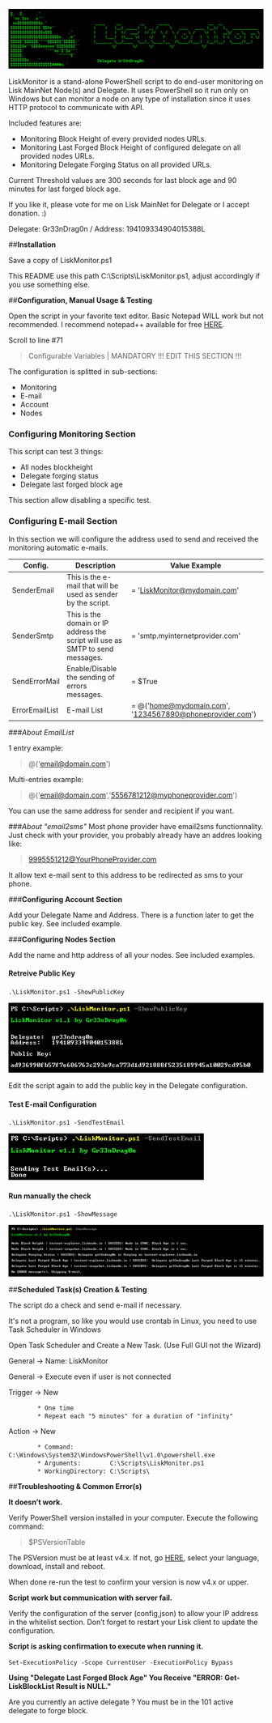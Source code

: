  ![##Images_README_Header##](./PNG/Header.png)

LiskMonitor is a stand-alone PowerShell script to do end-user monitoring on Lisk MainNet Node(s) and Delegate. It uses PowerShell so it run only on Windows but can monitor a node on any type of installation since it uses HTTP protocol to communicate with API.

Included features are:

 - Monitoring Block Height of every provided nodes URLs.
 - Monitoring Last Forged Block Height of configured delegate on all provided nodes URLs.
 - Monitoring Delegate Forging Status on all provided URLs.

Current Threshold values are 300 seconds for last block age and 90 minutes for last forged block age.

If you like it, please vote for me on Lisk MainNet for Delegate or I accept donation. :)

Delegate: Gr33nDrag0n / Address: 194109334904015388L

##**Installation**

Save a copy of LiskMonitor.ps1

This README use this path C:\Scripts\LiskMonitor.ps1, adjust accordingly if you use something else.

##**Configuration, Manual Usage & Testing**

Open the script in your favorite text editor. Basic Notepad WILL work but not recommended. I recommend notepad++ available for free [HERE](https://notepad-plus-plus.org/).

Scroll to line #71

> Configurable Variables | MANDATORY !!! EDIT THIS SECTION !!!


The configuration is splitted in sub-sections:

 - Monitoring
 - E-mail
 - Account
 - Nodes

### **Configuring Monitoring Section**

This script can test 3 things:

 - All nodes blockheight
 - Delegate forging status
 - Delegate last forged block age

This section allow disabling a specific test.


### **Configuring E-mail Section**

In this section we will configure the address used to send and received the monitoring automatic e-mails.

Config.          | Description                                                                    | Value Example
------------     | -------------                                                                  | -------------
SenderEmail      | This is the e-mail that will be used as sender by the script.                  | = 'LiskMonitor@mydomain.com'
SenderSmtp       | This is the domain or IP address the script will use as SMTP to send messages. | = 'smtp.myinternetprovider.com'
SendErrorMail    | Enable/Disable the sending of errors messages.                                 | = $True
ErrorEmailList   | E-mail List                                                                    | = @('home@mydomain.com', '1234567890@phoneprovider.com')
 
###_About EmailList_

1 entry example:
> @('email@domain.com')

Multi-entries example:
> @('email@domain.com','5556781212@myphoneprovider.com')

You can use the same address for sender and recipient if you want.

###_About "email2sms"_
Most phone provider have email2sms functionnality. Just check with your provider, you probably already have an addres looking like:
> 9995551212@YourPhoneProvider.com

It allow text e-mail sent to this address to be redirected as sms to your phone.

 
###**Configuring Account Section**

Add your Delegate Name and Address. There is a function later to get the public key. See included example.


###**Configuring Nodes Section**

Add the name and http address of all your nodes. See included examples.


#### Retreive Public Key

`.\LiskMonitor.ps1 -ShowPublicKey`

![##Images_README_Header##](./PNG/ShowPublicKey.png)

Edit the script again to add the public key in the Delegate configuration.

#### Test E-mail Configuration

`.\LiskMonitor.ps1 -SendTestEmail`

![##Images_README_Header##](./PNG/SendTestEmail.png)

#### Run manually the check

`.\LiskMonitor.ps1 -ShowMessage`

![##Images_README_Header##](./PNG/ShowMessage.png)

##**Scheduled Task(s) Creation & Testing**

The script do a check and send e-mail if necessary.

It's not a program, so like you would use crontab in Linux, you need to use Task Scheduler in Windows

Open Task Scheduler and Create a New Task. (Use Full GUI not the Wizard)

General -> Name: LiskMonitor

General -> Execute even if user is not connected

Trigger -> New

			* One time
			* Repeat each "5 minutes" for a duration of "infinity"
			
Action  -> New

			* Command:          C:\Windows\System32\WindowsPowerShell\v1.0\powershell.exe
			* Arguments:        C:\Scripts\LiskMonitor.ps1
			* WorkingDirectory: C:\Scripts\

##**Troubleshooting & Common Error(s)**

**It doesn’t work.**

Verify PowerShell version installed in your computer. Execute the following command:

> $PSVersionTable

The PSVersion must be at least v4.x.
If not, go [HERE](https://www.microsoft.com/en-us/download/details.aspx?id=40855), select your language, download, install and reboot.

When done re-run the test to confirm your version is now v4.x or upper.

**Script work but communication with server fail.**

Verify the configuration of the server (config,json) to allow your IP address in the whitelist section. Don’t forget to restart your Lisk client to update the configuration.

**Script is asking confirmation to execute when running it.**

`Set-ExecutionPolicy -Scope CurrentUser -ExecutionPolicy Bypass`

**Using "Delegate Last Forged Block Age" You Receive "ERROR: Get-LiskBlockList Result is NULL."**

Are you currently an active delegate ? You must be in the 101 active delegate to forge block.
